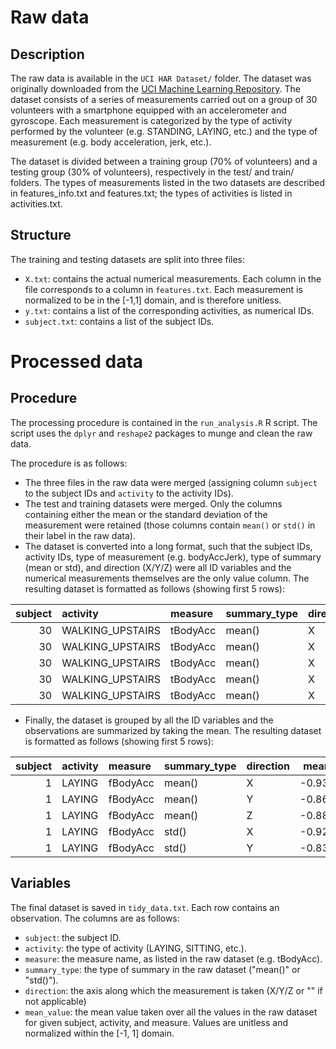 Raw data
========

Description
-----------

The raw data is available in the `UCI HAR Dataset/` folder. The dataset
was originally downloaded from the [UCI Machine Learning
Repository](http://archive.ics.uci.edu/ml/datasets/Human+Activity+Recognition+Using+Smartphones).
The dataset consists of a series of measurements carried out on a group
of 30 volunteers with a smartphone equipped with an accelerometer and
gyroscope. Each measurement is categorized by the type of activity
performed by the volunteer (e.g. STANDING, LAYING, etc.) and the type of
measurement (e.g. body acceleration, jerk, etc.).

The dataset is divided between a training group (70% of volunteers) and
a testing group (30% of volunteers), respectively in the test/ and
train/ folders. The types of measurements listed in the two datasets are
described in features\_info.txt and features.txt; the types of
activities is listed in activities.txt.

Structure
---------

The training and testing datasets are split into three files:

-   `X.txt`: contains the actual numerical measurements. Each column in
    the file corresponds to a column in `features.txt`. Each measurement
    is normalized to be in the [-1,1] domain, and is therefore unitless.
-   `y.txt`: contains a list of the corresponding activities, as
    numerical IDs.
-   `subject.txt`: contains a list of the subject IDs.

Processed data
==============

Procedure
---------

The processing procedure is contained in the `run_analysis.R` R script.
The script uses the `dplyr` and `reshape2` packages to munge and clean
the raw data.

The procedure is as follows:

-   The three files in the raw data were merged (assigning column
    `subject` to the subject IDs and `activity` to the activity IDs).
-   The test and training datasets were merged. Only the columns
    containing either the mean or the standard deviation of the
    measurement were retained (those columns contain `mean()` or `std()`
    in their label in the raw data).
-   The dataset is converted into a long format, such that the subject
    IDs, activity IDs, type of measurement (e.g. bodyAccJerk), type of
    summary (mean or std), and direction (X/Y/Z) were all ID variables
    and the numerical measurements themselves are the only value column.
    The resulting dataset is formatted as follows (showing first 5
    rows):

<table>
<thead>
<tr class="header">
<th align="right">subject</th>
<th align="left">activity</th>
<th align="left">measure</th>
<th align="left">summary_type</th>
<th align="left">direction</th>
<th align="right">value</th>
</tr>
</thead>
<tbody>
<tr class="odd">
<td align="right">30</td>
<td align="left">WALKING_UPSTAIRS</td>
<td align="left">tBodyAcc</td>
<td align="left">mean()</td>
<td align="left">X</td>
<td align="right">0.3515035</td>
</tr>
<tr class="even">
<td align="right">30</td>
<td align="left">WALKING_UPSTAIRS</td>
<td align="left">tBodyAcc</td>
<td align="left">mean()</td>
<td align="left">X</td>
<td align="right">0.2996653</td>
</tr>
<tr class="odd">
<td align="right">30</td>
<td align="left">WALKING_UPSTAIRS</td>
<td align="left">tBodyAcc</td>
<td align="left">mean()</td>
<td align="left">X</td>
<td align="right">0.2078607</td>
</tr>
<tr class="even">
<td align="right">30</td>
<td align="left">WALKING_UPSTAIRS</td>
<td align="left">tBodyAcc</td>
<td align="left">mean()</td>
<td align="left">X</td>
<td align="right">0.2942302</td>
</tr>
<tr class="odd">
<td align="right">30</td>
<td align="left">WALKING_UPSTAIRS</td>
<td align="left">tBodyAcc</td>
<td align="left">mean()</td>
<td align="left">X</td>
<td align="right">0.2761366</td>
</tr>
</tbody>
</table>

-   Finally, the dataset is grouped by all the ID variables and the
    observations are summarized by taking the mean. The resulting
    dataset is formatted as follows (showing first 5 rows):

<table>
<thead>
<tr class="header">
<th align="right">subject</th>
<th align="left">activity</th>
<th align="left">measure</th>
<th align="left">summary_type</th>
<th align="left">direction</th>
<th align="right">mean_value</th>
</tr>
</thead>
<tbody>
<tr class="odd">
<td align="right">1</td>
<td align="left">LAYING</td>
<td align="left">fBodyAcc</td>
<td align="left">mean()</td>
<td align="left">X</td>
<td align="right">-0.9390991</td>
</tr>
<tr class="even">
<td align="right">1</td>
<td align="left">LAYING</td>
<td align="left">fBodyAcc</td>
<td align="left">mean()</td>
<td align="left">Y</td>
<td align="right">-0.8670652</td>
</tr>
<tr class="odd">
<td align="right">1</td>
<td align="left">LAYING</td>
<td align="left">fBodyAcc</td>
<td align="left">mean()</td>
<td align="left">Z</td>
<td align="right">-0.8826669</td>
</tr>
<tr class="even">
<td align="right">1</td>
<td align="left">LAYING</td>
<td align="left">fBodyAcc</td>
<td align="left">std()</td>
<td align="left">X</td>
<td align="right">-0.9244374</td>
</tr>
<tr class="odd">
<td align="right">1</td>
<td align="left">LAYING</td>
<td align="left">fBodyAcc</td>
<td align="left">std()</td>
<td align="left">Y</td>
<td align="right">-0.8336256</td>
</tr>
</tbody>
</table>

Variables
---------

The final dataset is saved in `tidy_data.txt`. Each row contains an
observation. The columns are as follows:

-   `subject`: the subject ID.
-   `activity`: the type of activity (LAYING, SITTING, etc.).
-   `measure`: the measure name, as listed in the raw dataset (e.g.
    tBodyAcc).
-   `summary_type`: the type of summary in the raw dataset ("mean()" or
    "std()").
-   `direction`: the axis along which the measurement is taken (X/Y/Z or
    "" if not applicable)
-   `mean_value`: the mean value taken over all the values in the raw
    dataset for given subject, activity, and measure. Values are
    unitless and normalized within the [-1, 1] domain.

